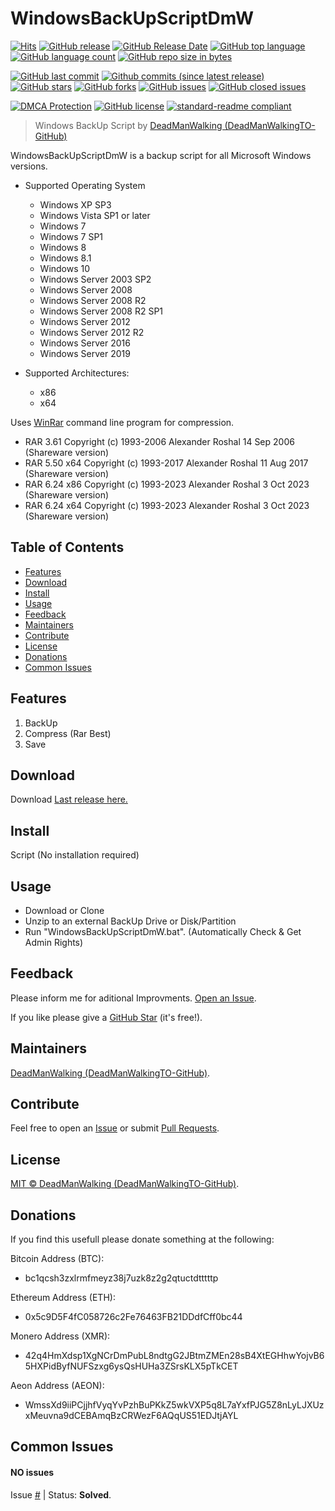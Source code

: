 # WindowsBackUpScriptDmW
[![Hits](https://hits.sh/github.com/DeadManWalkingTO/WindowsBackUpScriptDmW.svg?style=plastic&label=HitCount)](../../)
[![GitHub release](https://img.shields.io/github/release/DeadManWalkingTO/WindowsBackUpScriptDmW/all.svg)](../../releases/latest)
[![GitHub Release Date](https://img.shields.io/github/release-date-pre/DeadManWalkingTO/WindowsBackUpScriptDmW.svg)](../../releases/latest)
[![GitHub top language](https://img.shields.io/github/languages/top/DeadManWalkingTO/WindowsBackUpScriptDmW.svg)](../../)
[![GitHub language count](https://img.shields.io/github/languages/count/DeadManWalkingTO/WindowsBackUpScriptDmW.svg)](../../)
[![GitHub repo size in bytes](https://img.shields.io/github/repo-size/DeadManWalkingTO/WindowsBackUpScriptDmW.svg)](../../)

[![GitHub last commit](https://img.shields.io/github/last-commit/DeadManWalkingTO/WindowsBackUpScriptDmW.svg)](../../)
[![Github commits (since latest release)](https://img.shields.io/github/commits-since/DeadManWalkingTO/WindowsBackUpScriptDmW/latest.svg)](../../)
[![GitHub stars](https://img.shields.io/github/stars/DeadManWalkingTO/WindowsBackUpScriptDmW.svg)](../../stargazers)
[![GitHub forks](https://img.shields.io/github/forks/DeadManWalkingTO/WindowsBackUpScriptDmW.svg)](../../network)
[![GitHub issues](https://img.shields.io/github/issues/DeadManWalkingTO/WindowsBackUpScriptDmW.svg)](../../issues)
[![GitHub closed issues](https://img.shields.io/github/issues-closed/DeadManWalkingTO/WindowsBackUpScriptDmW.svg)](../../issues)

[![DMCA Protection](https://img.shields.io/badge/DMCA-Protected-brightgreen.svg)](https://www.dmca.com/Takedowns.aspx?r=m)
[![GitHub license](https://img.shields.io/github/license/DeadManWalkingTO/WindowsBackUpScriptDmW.svg)](./LICENSE)
[![standard-readme compliant](https://img.shields.io/badge/readme%20style-standard-brightgreen.svg)](./README.md)

> Windows BackUp Script by [DeadManWalking (DeadManWalkingTO-GitHub)](https://github.com/DeadManWalkingTO)

WindowsBackUpScriptDmW is a backup script for all Microsoft Windows versions. 

- Supported Operating System
  - Windows XP SP3
  - Windows Vista SP1 or later
  - Windows 7
  - Windows 7 SP1
  - Windows 8
  - Windows 8.1
  - Windows 10
  - Windows Server 2003 SP2
  - Windows Server 2008
  - Windows Server 2008 R2
  - Windows Server 2008 R2 SP1
  - Windows Server 2012
  - Windows Server 2012 R2
  - Windows Server 2016
  - Windows Server 2019
  
- Supported Architectures:
  - x86
  - x64

Uses [WinRar](https://www.win-rar.com) command line program for compression.
- RAR 3.61   Copyright (c) 1993-2006 Alexander Roshal   14 Sep 2006 (Shareware version)
- RAR 5.50 x64   Copyright (c) 1993-2017 Alexander Roshal   11 Aug 2017 (Shareware version)
- RAR 6.24 x86   Copyright (c) 1993-2023 Alexander Roshal   3 Oct 2023 (Shareware version)
- RAR 6.24 x64   Copyright (c) 1993-2023 Alexander Roshal   3 Oct 2023 (Shareware version)

## Table of Contents
- [Features](#features)
- [Download](#download)
- [Install](#install)
- [Usage](#usage)
- [Feedback](#feedback)
- [Maintainers](#maintainers)
- [Contribute](#contribute)
- [License](#license)
- [Donations](#donations)
- [Common Issues](#common-issues)

## Features
1. BackUp
2. Compress (Rar Best)
3. Save

## Download
Download [Last release here.](../../releases/latest)

## Install
Script (No installation required)

## Usage
* Download or Clone
* Unzip to an external BackUp Drive or Disk/Partition
* Run "WindowsBackUpScriptDmW.bat". (Automatically Check & Get Admin Rights)

## Feedback
Please inform me for aditional Improvments. [Open an Issue](../../issues).

If you like please give a [GitHub Star](../../stargazers) (it's free!).

## Maintainers
[DeadManWalking (DeadManWalkingTO-GitHub)](https://github.com/DeadManWalkingTO).

## Contribute
Feel free to open an [Issue](../../issues/new) or submit [Pull Requests](../../pulls).

## License
[MIT © DeadManWalking (DeadManWalkingTO-GitHub)](./LICENSE).

## Donations
If you find this usefull please donate something at the following:

Bitcoin Address (BTC):
* bc1qcsh3zxlrmfmeyz38j7uzk8z2g2qtuctdtttttp

Ethereum Address (ETH):
* 0x5c9D5F4fC058726c2Fe76463FB21DDdfCff0bc44

Monero Address (XMR):
* 42q4HmXdsp1XgNCrDmPubL8ndtgG2JBtmZMEn28sB4XtEGHhwYojvB65HXPidByfNUFSzxg6ysQsHUHa3ZSrsKLX5pTkCET

Aeon Address (AEON):
* WmssXd9iiPCjjhfVyqYvPzhBuPKkZ5wkVXP5q8L7aYxfPJG5Z8nLyLJXUzxMeuvna9dCEBAmqBzCRWezF6AQqUS51EDJtjAYL

## Common Issues

#### NO issues
Issue [#](../../issues/) | Status: **Solved**.
